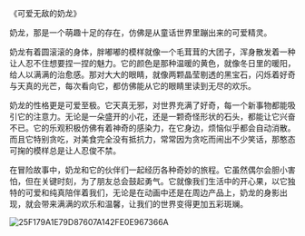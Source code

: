 《可爱无敌的奶龙》

奶龙，那是一个萌趣十足的存在，仿佛是从童话世界里蹦出来的可爱精灵。

奶龙有着圆滚滚的身体，胖嘟嘟的模样就像一个毛茸茸的大团子，浑身散发着一种让人忍不住想要捏一捏的魅力。它的颜色是那种温暖的黄色，就像冬日里的暖阳，给人以满满的治愈感。那对大大的眼睛，就像两颗晶莹剔透的黑宝石，闪烁着好奇与天真的光芒，每次看向它，都仿佛能从它的眼睛里读到无尽的欢乐。

奶龙的性格更是可爱至极。它天真无邪，对世界充满了好奇，每一个新事物都能吸引它的注意力。无论是一朵盛开的小花，还是一颗奇怪形状的石头，都能让它兴奋不已。它的乐观积极仿佛有着神奇的感染力，在它身边，烦恼似乎都会自动消散。而且它特别贪吃，对美食完全没有抵抗力，常常因为贪吃而闹出不少笑话，那憨态可掬的模样总是让人忍俊不禁。

在冒险故事中，奶龙和它的伙伴们一起经历各种奇妙的旅程。它虽然偶尔会胆小害怕，但在关键时刻，为了朋友总会鼓起勇气。它就像我们生活中的开心果，以它独特的可爱和纯真陪伴着我们，无论是在动画中还是在周边产品上，奶龙的身影出现，就会带来满满的欢乐和温馨，让我们的世界变得更加五彩斑斓。

![25F179A1E79D87607A142FE0E967366A](https://github.com/user-attachments/assets/349be1e5-831b-4d7c-b22e-bd2848f53051)
